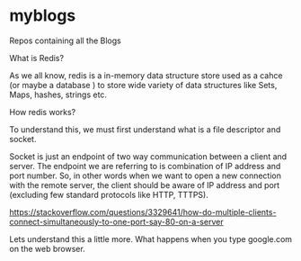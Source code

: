 # myblogs
Repos containing all the Blogs 


What is Redis?

As we all know, redis is a in-memory data structure store used as a cahce (or maybe a database ) to store wide variety of data structures like Sets, Maps, hashes, strings etc.

How redis works?

To understand this, we must first understand what is a file descriptor and socket. 

Socket is just an endpoint of two way communication between a client and server. The endpoint we are referring to is combination of IP address and port number. So, in other words when we want to open a new connection with the remote server, the client should be aware of IP address and port (excluding few standard protocols like HTTP, TTTPS).

https://stackoverflow.com/questions/3329641/how-do-multiple-clients-connect-simultaneously-to-one-port-say-80-on-a-server

Lets understand this a little more. What happens when you type google.com on the web browser.

